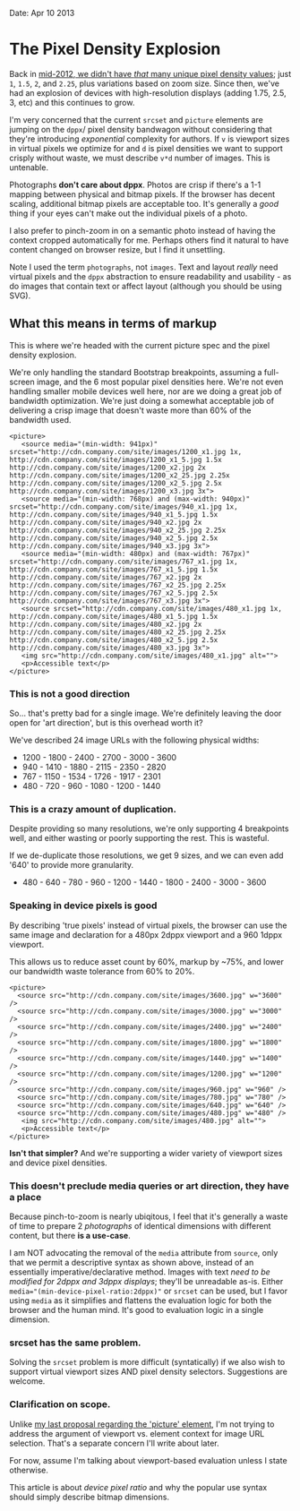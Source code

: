 Date: Apr 10 2013

# The Pixel Density Explosion

Back in [mid-2012, we didn't have *that* many unique pixel density values](http://www.quirksmode.org/blog/archives/2012/07/more_about_devi.html); just `1`, `1.5`, `2`, and `2.25`, plus variations based on zoom size. Since then, we've had an explosion of devices with high-resolution displays (adding 1.75, 2.5, 3, etc) and this continues to grow.

I'm very concerned that the current `srcset` and `picture` elements are jumping on the `dppx`/ pixel density bandwagon without considering that they're introducing *exponential* complexity for authors. If `v` is viewport sizes in virtual pixels we optimize for and `d` is pixel densities we want to support crisply without waste, we must describe `v*d` number of images. This is untenable.

Photographs **don't care about dppx**. Photos are crisp if there's a 1-1 mapping between physical and bitmap pixels. If the browser has decent scaling, additional bitmap pixels are acceptable too. It's generally a *good* thing if your eyes can't make out the individual pixels of a photo. 

I also prefer to pinch-zoom in on a semantic photo instead of having the context cropped automatically for me. Perhaps others find it natural to have content changed on browser resize, but I find it unsettling.

Note I used the term `photographs`, not `images`. Text and layout *really* need virtual pixels and the `dppx` abstraction to ensure readability and usability - as do images that contain text or affect layout (although you should be using SVG).

## What this means in terms of markup

This is where we're headed with the current picture spec and the pixel density explosion. 

We're only handling the standard Bootstrap breakpoints, assuming a full-screen image, and the 6 most popular pixel densities here. We're not even handling smaller mobile devices well here, nor are we doing a great job of bandwidth optimization. We're just doing a somewhat acceptable job of delivering a crisp image that doesn't waste more than 60% of the bandwidth used.

    <picture>
       <source media="(min-width: 941px)" srcset="http://cdn.company.com/site/images/1200_x1.jpg 1x, http://cdn.company.com/site/images/1200_x1_5.jpg 1.5x http://cdn.company.com/site/images/1200_x2.jpg 2x http://cdn.company.com/site/images/1200_x2_25.jpg 2.25x http://cdn.company.com/site/images/1200_x2_5.jpg 2.5x http://cdn.company.com/site/images/1200_x3.jpg 3x">
       <source media="(min-width: 768px) and (max-width: 940px)" srcset="http://cdn.company.com/site/images/940_x1.jpg 1x, http://cdn.company.com/site/images/940_x1_5.jpg 1.5x http://cdn.company.com/site/images/940_x2.jpg 2x http://cdn.company.com/site/images/940_x2_25.jpg 2.25x http://cdn.company.com/site/images/940_x2_5.jpg 2.5x http://cdn.company.com/site/images/940_x3.jpg 3x">
       <source media="(min-width: 480px) and (max-width: 767px)" srcset="http://cdn.company.com/site/images/767_x1.jpg 1x, http://cdn.company.com/site/images/767_x1_5.jpg 1.5x http://cdn.company.com/site/images/767_x2.jpg 2x http://cdn.company.com/site/images/767_x2_25.jpg 2.25x http://cdn.company.com/site/images/767_x2_5.jpg 2.5x http://cdn.company.com/site/images/767_x3.jpg 3x">
       <source srcset="http://cdn.company.com/site/images/480_x1.jpg 1x, http://cdn.company.com/site/images/480_x1_5.jpg 1.5x http://cdn.company.com/site/images/480_x2.jpg 2x http://cdn.company.com/site/images/480_x2_25.jpg 2.25x http://cdn.company.com/site/images/480_x2_5.jpg 2.5x http://cdn.company.com/site/images/480_x3.jpg 3x">
       <img src="http://cdn.company.com/site/images/480_x1.jpg" alt="">
       <p>Accessible text</p>
    </picture>


### This is not a good direction

So... that's pretty bad for a single image. We're definitely leaving the door open for 'art direction', but is this overhead worth it? 

We've described 24 image URLs with the following physical widths:

* 1200 - 1800 - 2400 - 2700 - 3000 - 3600
* 940 - 1410 - 1880 - 2115 -  2350 - 2820
* 767 - 1150 - 1534 - 1726 - 1917 - 2301
* 480 - 720 - 960 - 1080 - 1200 - 1440

### This is a crazy amount of duplication.

Despite providing so many resolutions, we're only supporting 4 breakpoints well, and either wasting or poorly supporting the rest. This is wasteful.

If we de-duplicate those resolutions, we get 9 sizes, and we can even add '640' to provide more granularity.

* 480 - 640 - 780 - 960 - 1200 - 1440 - 1800 - 2400 - 3000 - 3600

### Speaking in device pixels is good

By describing 'true pixels' instead of virtual pixels, the browser can use the same image and declaration for a 480px 2dppx viewport and a 960 1dppx viewport.

This allows us to reduce asset count by 60%, markup by ~75%, and lower our bandwidth waste tolerance from 60% to 20%.

    <picture>
      <source src="http://cdn.company.com/site/images/3600.jpg" w="3600" />
      <source src="http://cdn.company.com/site/images/3000.jpg" w="3000" />
      <source src="http://cdn.company.com/site/images/2400.jpg" w="2400" />
      <source src="http://cdn.company.com/site/images/1800.jpg" w="1800" />
      <source src="http://cdn.company.com/site/images/1440.jpg" w="1400" />
      <source src="http://cdn.company.com/site/images/1200.jpg" w="1200" />
      <source src="http://cdn.company.com/site/images/960.jpg" w="960" />
      <source src="http://cdn.company.com/site/images/780.jpg" w="780" />
      <source src="http://cdn.company.com/site/images/640.jpg" w="640" />
      <source src="http://cdn.company.com/site/images/480.jpg" w="480" />
       <img src="http://cdn.company.com/site/images/480.jpg" alt="">
       <p>Accessible text</p>
    </picture>

**Isn't that simpler?** And we're supporting a wider variety of viewport sizes and device pixel densities.

### This doesn't preclude media queries or art direction, they have a place

Because pinch-to-zoom is nearly ubiqitous, I feel that it's generally a waste of time to prepare 2 *photographs* of identical dimensions with different content, but there **is a use-case**.

I am NOT advocating the removal of the `media` attribute from `source`, only that we permit a descriptive syntax as shown above, instead of an essentially imperative/declarative method. Images with text *need to be modified for 2dppx and 3dppx displays*; they'll be unreadable as-is. Either `media="(min-device-pixel-ratio:2dppx)"` or `srcset` can be used, but I favor using `media` as it simplifies and flattens the evaluation logic for both the browser and the human mind. It's good to evaluation logic in a single dimension.

### srcset has the same problem.

Solving the `srcset` problem is more difficult (syntatically) if we also wish to support virtual viewport sizes AND pixel density selectors. Suggestions are welcome.

### Clarification on scope.

Unlike [my last proposal regarding the 'picture' element](https://gist.github.com/nathanaeljones/5047077), I'm not trying to address the argument of viewport vs. element context for image URL selection. That's a separate concern I'll write about later. 

For now, assume I'm talking about viewport-based evaluation unless I state otherwise.

This article is about *device pixel ratio* and why the popular use syntax should simply describe bitmap dimensions.




